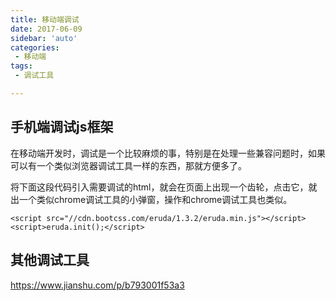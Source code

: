 ```yaml
---
title: 移动端调试
date: 2017-06-09
sidebar: 'auto'
categories:
 - 移动端
tags:
 - 调试工具

---
```


## 手机端调试js框架

在移动端开发时，调试是一个比较麻烦的事，特别是在处理一些兼容问题时，如果可以有一个类似浏览器调试工具一样的东西，那就方便多了。

将下面这段代码引入需要调试的html，就会在页面上出现一个齿轮，点击它，就出一个类似chrome调试工具的小弹窗，操作和chrome调试工具也类似。

```
<script src="//cdn.bootcss.com/eruda/1.3.2/eruda.min.js"></script>
<script>eruda.init();</script>
```


## 其他调试工具

https://www.jianshu.com/p/b793001f53a3


